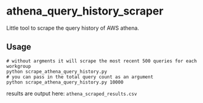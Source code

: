 # athena_query_history_scraper
Little tool to scrape the query history of AWS athena.

## Usage

```
# without argments it will scrape the most recent 500 queries for each workgroup
python scrape_athena_query_history.py
# you can pass in the total query count as an argument
python scrape_athena_query_history.py 10000
```

results are output here: `athena_scraped_results.csv`

